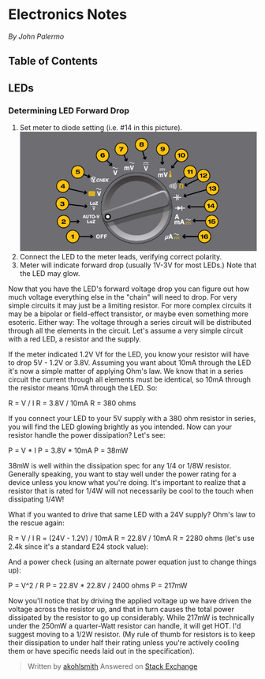 # Electronics Notes

*By John Palermo*

## Table of Contents

## LEDs

### Determining LED Forward Drop

1. Set meter to diode setting (i.e. #14 in this picture).
![Multimeter](assets/determining_led_forward_drop.jpg "Multimeter")
2. Connect the LED to the meter leads, verifying correct polarity.
3. Meter will indicate forward drop (usually 1V-3V for most LEDs.) Note that the LED may glow.

Now that you have the LED's forward voltage drop you can figure out how much voltage everything else in the "chain" will need to drop. For very simple circuits it may just be a limiting resistor. For more complex circuits it may be a bipolar or field-effect transistor, or maybe even something more esoteric. Either way: The voltage through a series circuit will be distributed through all the elements in the circuit. Let's assume a very simple circuit with a red LED, a resistor and the supply.

If the meter indicated 1.2V Vf for the LED, you know your resistor will have to drop 5V - 1.2V or 3.8V. Assuming you want about 10mA through the LED it's now a simple matter of applying Ohm's law. We know that in a series circuit the current through all elements must be identical, so 10mA through the resistor means 10mA through the LED. So:

  R = V / I
  R = 3.8V / 10mA
  R = 380 ohms
  
If you connect your LED to your 5V supply with a 380 ohm resistor in series, you will find the LED glowing brightly as you intended. Now can your resistor handle the power dissipation? Let's see:

  P = V * I
  P = 3.8V * 10mA
  P = 38mW
  
38mW is well within the dissipation spec for any 1/4 or 1/8W resistor. Generally speaking, you want to stay well under the power rating for a device unless you know what you're doing. It's important to realize that a resistor that is rated for 1/4W will not necessarily be cool to the touch when dissipating 1/4W!

What if you wanted to drive that same LED with a 24V supply? Ohm's law to the rescue again:

  R = V / I
  R = (24V - 1.2V) / 10mA
  R = 22.8V / 10mA
  R = 2280 ohms (let's use 2.4k since it's a standard E24 stock value):
  
And a power check (using an alternate power equation just to change things up):

  P = V^2 / R
  P = 22.8V * 22.8V / 2400 ohms
  P = 217mW
  
Now you'll notice that by driving the applied voltage up we have driven the voltage across the resistor up, and that in turn causes the total power dissipated by the resistor to go up considerably. While 217mW is technically under the 250mW a quarter-Watt resistor can handle, it will get HOT. I'd suggest moving to a 1/2W resistor. (My rule of thumb for resistors is to keep their dissipation to under half their rating unless you're actively cooling them or have specific needs laid out in the specification).

> Written by [akohlsmith](https://electronics.stackexchange.com/users/17429/akohlsmith)
> Answered on [Stack Exchange](https://electronics.stackexchange.com/questions/173468/easy-way-to-figure-out-a-leds-vf-in-order-to-pick-an-appropriate-resistor)

